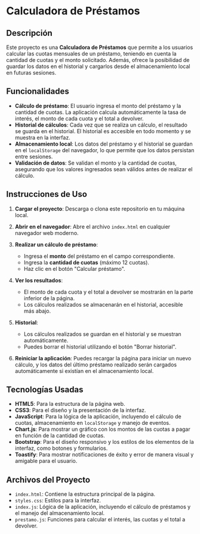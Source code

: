 # Calculadora de Préstamos

## Descripción

Este proyecto es una **Calculadora de Préstamos** que permite a los usuarios calcular las cuotas mensuales de un préstamo, teniendo en cuenta la cantidad de cuotas y el monto solicitado. Además, ofrece la posibilidad de guardar los datos en el historial y cargarlos desde el almacenamiento local en futuras sesiones.

## Funcionalidades

- **Cálculo de préstamo**: El usuario ingresa el monto del préstamo y la cantidad de cuotas. La aplicación calcula automáticamente la tasa de interés, el monto de cada cuota y el total a devolver.
- **Historial de cálculos**: Cada vez que se realiza un cálculo, el resultado se guarda en el historial. El historial es accesible en todo momento y se muestra en la interfaz.
- **Almacenamiento local**: Los datos del préstamo y el historial se guardan en el `localStorage` del navegador, lo que permite que los datos persistan entre sesiones.
- **Validación de datos**: Se validan el monto y la cantidad de cuotas, asegurando que los valores ingresados sean válidos antes de realizar el cálculo.

## Instrucciones de Uso

1. **Cargar el proyecto**: Descarga o clona este repositorio en tu máquina local.
   
2. **Abrir en el navegador**: Abre el archivo `index.html` en cualquier navegador web moderno.

3. **Realizar un cálculo de préstamo**:
   - Ingresa el **monto** del préstamo en el campo correspondiente.
   - Ingresa la **cantidad de cuotas** (máximo 12 cuotas).
   - Haz clic en el botón "Calcular préstamo".

4. **Ver los resultados**:
   - El monto de cada cuota y el total a devolver se mostrarán en la parte inferior de la página.
   - Los cálculos realizados se almacenarán en el historial, accesible más abajo.

5. **Historial**:
   - Los cálculos realizados se guardan en el historial y se muestran automáticamente.
   - Puedes borrar el historial utilizando el botón "Borrar historial".

6. **Reiniciar la aplicación**: Puedes recargar la página para iniciar un nuevo cálculo, y los datos del último préstamo realizado serán cargados automáticamente si existían en el almacenamiento local.

## Tecnologías Usadas

- **HTML5**: Para la estructura de la página web.
- **CSS3**: Para el diseño y la presentación de la interfaz.
- **JavaScript**: Para la lógica de la aplicación, incluyendo el cálculo de cuotas, almacenamiento en `localStorage` y manejo de eventos.
- **Chart.js**: Para mostrar un gráfico con los montos de las cuotas a pagar en función de la cantidad de cuotas.
- **Bootstrap**: Para el diseño responsivo y los estilos de los elementos de la interfaz, como botones y formularios.
- **Toastify**: Para mostrar notificaciones de éxito y error de manera visual y amigable para el usuario.

## Archivos del Proyecto

- `index.html`: Contiene la estructura principal de la página.
- `styles.css`: Estilos para la interfaz.
- `index.js`: Lógica de la aplicación, incluyendo el cálculo de préstamos y el manejo del almacenamiento local.
- `prestamo.js`: Funciones para calcular el interés, las cuotas y el total a devolver.

